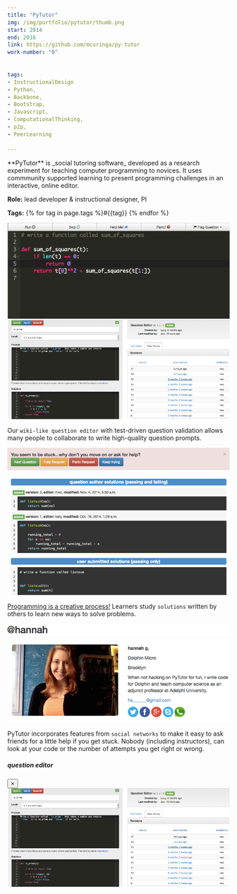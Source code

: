 ```yaml
---
title: "PyTutor"
img: /img/portfolio/pytutor/thumb.png
start: 2014
end: 2016
link: https://github.com/mcuringa/py-tutor
work-number: "0"


tags:
- InstructionalDesign
- Python, 
- Backbone, 
- Bootstrap,
- Javascript, 
- ComputationalThinking, 
- p2p, 
- PeerLearning

---
```

<div class="row">
  <div class="col-md-5" markdown="1">
**PyTutor** is _social tutoring software_ developed as a research experiment for teaching computer programming to novices. It uses commmunity supported learning to present programming challenges in an interactive, online editor.

**Role:** lead developer &amp; instructional designer, PI

**Tags:** {% for tag in page.tags %}<span class="tag type-code">#{{tag}}</span> {% endfor %}
  </div>
  <div class="col-md-7" markdown="0">
    <img src="/img/portfolio/pytutor/study.png" class="img-fluid" alt="PyTutor study problem screen">
  </div>
</div>

<div class="row">
  <div class="col-md-4">
    <div class="card" style="">
      <a href="#pytutor1"  data-toggle="modal" data-target="#pytutor1">
        <img class="card-img-top img-fluid" src="/img/portfolio/pytutor/wiki.png" alt="wiki question editor"></a>
    </div>
    <div class="card-body">        
        <p class="card-text">
        Our <code>wiki-like question editor</code> with test-driven question validation allows many people to collaborate to write high-quality question prompts.</p>
    </div>
  </div>
  <div class="col-md-4">
    <div class="card">
      <img src="/img/portfolio/pytutor/code.png" class="card-img-top img-fluid" alt="PyTutor study problem screen">
      <div class="card-body">
        <p class="card-text">
          <u>Programming is a creative process!</u> Learners study <code>solutions</code> written by others to learn new ways to solve problems.
        </p>
      </div>
    </div>
  </div>
  <div class="col-md-4">
    <div class="card">
      <img src="/img/portfolio/pytutor/add-friend.png" class="card-img-top img-fluid" alt="social profile">
      <div class="card-body">
        <p class="card-text">
          PyTutor incorporates features from <code>social networks</code> to make it easy to ask friends for a little help if you get stuck. Nobody (including instructors), can look at your code or the number of attempts you get right or wrong.
        </p>
      </div>
    </div>

  </div>
</div>





<div class="modal fade" id="pytutor1" tabindex="-1" role="dialog" aria-labelledby="PyTutor detail 1" aria-hidden="true">
  <div class="modal-dialog modal-lg" role="document">
    <div class="modal-content">
      <div class="modal-header">
        <h5 class="modal-title">question editor</h5>
        <button type="button" class="close" data-dismiss="modal" aria-label="Close">
          <span aria-hidden="true">&times;</span>
        </button>
      </div>
      <div class="modal-body">
        <img class="img-fluid" src="/img/portfolio/pytutor/wiki.png" alt="wiki question editor">
      </div>
    </div>
  </div>
</div>